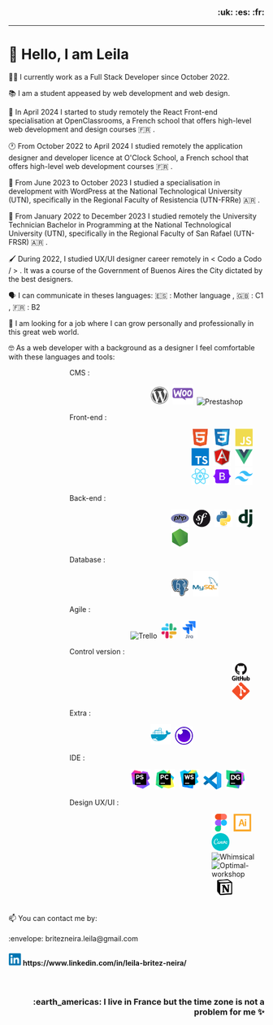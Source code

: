 <div align="end" >
	<h3> :uk: :es: :fr:  </h3>	
</div>

<hr>

# 👋 Hello, I am Leila 

:woman_technologist: I currently work as a Full Stack Developer since October 2022.

:books: I am a student appeased by web development and web design. 

📓 In April 2024 I started to study remotely the React Front-end specialisation at OpenClassrooms, a French school that offers high-level web development and design courses 🇫🇷 .

🕐 From October 2022 to April 2024 I studied remotely the application designer and developer licence at O'Clock School, a French school that offers high-level web development courses 🇫🇷 .

:blue_book: From June 2023 to October 2023 I studied a specialisation in development with WordPress at the National Technological University (UTN), specifically in the Regional Faculty of Resistencia (UTN-FRRe) 🇦🇷 .

 📖 From January 2022 to December 2023 I studied remotely the University Technician Bachelor in Programming at the National Technological University (UTN), specifically in the Regional Faculty of San Rafael (UTN-FRSR) 🇦🇷 .

 :paintbrush: During 2022, I studied UX/UI designer career remotely in < Codo a Codo / > . It was a course of the Government of Buenos Aires the City dictated by the best designers. 

🗣 I can communicate in theses languages: 🇪🇸 : Mother language , 🇬🇧 : C1 , 🇫🇷 : B2 

 🌱 I am looking for a job where I can grow personally and professionally in this great web world.

 🤓 As a web developer with a background as a designer I feel comfortable with these languages and tools: 

<dl><dd><dl><dd><dl><dd><dl><dd>
 <dt> CMS :</dt>
 <dd><dl><dd><dl><dd><dl><dd>
	 <img src="https://github.com/devicons/devicon/blob/master/icons/wordpress/wordpress-plain.svg" title="WordPress" alt="WordPress" width="35" height="35">&nbsp;
	 <img src="https://github.com/devicons/devicon/blob/master/icons/woocommerce/woocommerce-original.svg" title="Woocomerce" alt="Woocomerce" width="40" height="40">&nbsp;
	 <img src="https://cdn.worldvectorlogo.com/logos/prestashop.svg" title="Prestashop" alt="Prestashop" width="35" height="35">&nbsp;
 </dd></dd></dl></dd></dl></dd></dl></dd>
</dd></dl></dd></dl></dd></dl></dd></dl>

<dl><dd><dl><dd><dl><dd><dl><dd>
 <dt> Front-end :</dt>
 <dd><dl><dd><dl><dd><dl><dd><dl><dd><dl><dd>
	 <img src="https://github.com/devicons/devicon/blob/master/icons/html5/html5-original.svg" title="HTML" alt="HTML" width="35" height="35">&nbsp; 
	 <img src="https://github.com/devicons/devicon/blob/master/icons/css3/css3-original.svg" title="CSS" alt="Css" width="35" height="35">&nbsp; 
	 <img src="https://github.com/devicons/devicon/blob/master/icons/javascript/javascript-plain.svg" title="JavaScrip" alt="JS" width="35" height="35">&nbsp; 
	 <img src="https://github.com/devicons/devicon/blob/master/icons/typescript/typescript-original.svg" title="TypeScrip" alt="TypeSricpt" width="35" height="35">&nbsp; 
	 <img src="https://github.com/devicons/devicon/blob/master/icons/angularjs/angularjs-original.svg" title="Angular" alt="Angular" width="35" height="35">&nbsp; 
	 <img src="https://github.com/devicons/devicon/blob/master/icons/vuejs/vuejs-original.svg" title="Vue" alt="Vue" width="35" height="35">&nbsp;
	 <img src="https://github.com/devicons/devicon/blob/master/icons/react/react-original.svg" title="React" alt="React" width="35" height="35">&nbsp;
	 <img src="https://github.com/devicons/devicon/blob/master/icons/bootstrap/bootstrap-original.svg" title="Bootstrap" alt="Bootstrap" width="35" height="35">&nbsp;
	 <img src="https://github.com/devicons/devicon/blob/master/icons/tailwindcss/tailwindcss-original.svg" title="Tailwind" alt="Tailwind" width="35" height="35">&nbsp;
 </dd></dd></dl></dd></dl></dd></dl></dd></dl></dd></dl></dd>
</dd></dl></dd></dl></dd></dl></dd></dl>

<dl><dd><dl><dd><dl><dd><dl><dd>
 <dt> Back-end :</dt>
 <dd><dl><dd><dl><dd><dl><dd><dl><dd>
	 <img src="https://github.com/devicons/devicon/blob/master/icons/php/php-original.svg" title="Php" alt="Php" width="35" height="35">&nbsp; 
	 <img src="https://github.com/devicons/devicon/blob/master/icons/symfony/symfony-original.svg" title="Symfony" alt="Symfony" width="35" height="35">&nbsp; 
	 <img src="https://github.com/devicons/devicon/blob/master/icons/python/python-original.svg" title="Python" alt="Python" width="35" height="35">&nbsp; 
	 <img src="https://github.com/devicons/devicon/blob/master/icons/django/django-plain.svg" title="Django" alt="Django" width="35" height="35">&nbsp;
	 <img src="https://github.com/devicons/devicon/blob/master/icons/nodejs/nodejs-original.svg" title="Node" alt="Node" width="35" height="35">&nbsp;
 </dd></dd></dl></dd></dl></dd></dl></dd></dl></dd>
</dd></dl></dd></dl></dd></dl></dd></dl>

<dl><dd><dl><dd><dl><dd><dl><dd>
 <dt> Database :</dt>
 <dd><dl><dd><dl><dd><dl><dd><dl><dd>
	 <img src="https://github.com/devicons/devicon/blob/master/icons/postgresql/postgresql-original.svg" title="Postgres" alt="Postgres" width="35" height="35">&nbsp; 
	 <img src="https://github.com/devicons/devicon/blob/master/icons/mysql/mysql-original-wordmark.svg" title="MySQL" alt="MySQL" width="50" height="50">&nbsp;
 </dd></dd></dl></dd></dl></dd></dl></dd></dl></dd>
</dd></dl></dd></dl></dd></dl></dd></dl>

<dl><dd><dl><dd><dl><dd><dl><dd>
 <dt> Agile :</dt>
 <dd><dl><dd><dl><dd>
	 <img src="https://upload.wikimedia.org/wikipedia/en/thumb/8/8c/Trello_logo.svg/2560px-Trello_logo.svg.png" title="Trello" alt="Trello" width="60" height="20">&nbsp; 
	 <img src="https://github.com/devicons/devicon/blob/master/icons/slack/slack-original.svg" title="Slack" alt="Slack" width="30" height="30">&nbsp; 
	 <img src="https://github.com/devicons/devicon/blob/master/icons/jira/jira-original-wordmark.svg" title="Jira" alt="Jira" width="35" height="35">&nbsp;
 </dd></dd></dl></dd></dl></dd>
</dd></dl></dd></dl></dd></dl></dd></dl>

<dl><dd><dl><dd><dl><dd><dl><dd>
 <dt> Control version :</dt>
 <dd><dl><dd><dl><dd><dl><dd><dl><dd><dl><dd><dl><dd><dl><dd>
	 <img src="https://github.com/devicons/devicon/blob/master/icons/github/github-original-wordmark.svg" title="Github" alt="Github" width="35" height="35">&nbsp;
	 <img src="https://github.com/devicons/devicon/blob/master/icons/git/git-original.svg" title="Git" alt="Git" width="35" height="35">&nbsp;
 </dd></dd></dl></dd></dl></dd></dl></dd></dl></dd></dl></dd></dl></dd></dl></dd>
</dd></dl></dd></dl></dd></dl></dd></dl>

<dl><dd><dl><dd><dl><dd><dl><dd>
 <dt> Extra :</dt>
 <dd><dl><dd><dl><dd><dl><dd>
	 <img src="https://github.com/devicons/devicon/blob/master/icons/docker/docker-plain.svg" title="Docker" alt="Docker" width="40" height="40">&nbsp;
	 <img src="https://github.com/devicons/devicon/blob/master/icons/insomnia/insomnia-original.svg" title="Insomia" alt="Insomia" width="35" height="35">&nbsp;
 </dd></dd></dl></dd></dl></dd></dl></dd>
</dd></dl></dd></dl></dd></dl></dd></dl>

<dl><dd><dl><dd><dl><dd><dl><dd>
 <dt> IDE :</dt>
 <dd><dl><dd><dl><dd>
	 <img src="https://github.com/devicons/devicon/blob/master/icons/phpstorm/phpstorm-original.svg" title="PhpStorm" alt="PhpStorm" width="40" height="40">&nbsp; 
	 <img src="https://github.com/devicons/devicon/blob/master/icons/pycharm/pycharm-original.svg" title="PyCharm" alt="PyCharm" width="40" height="40">&nbsp; 
	 <img src="https://github.com/devicons/devicon/blob/master/icons/webstorm/webstorm-original.svg" title="WebStorm" alt="WebStorm" width="40" height="40">&nbsp;
	 <img src="https://github.com/devicons/devicon/blob/master/icons/vscode/vscode-original.svg" title="VSC" alt="VSC" width="35" height="35">&nbsp; 
	 <img src="https://github.com/devicons/devicon/blob/master/icons/datagrip/datagrip-original.svg" title="DataGrip" alt="DataGrip" width="40" height="40">&nbsp;
 </dd></dd></dl></dd></dl></dd>
</dd></dl></dd></dl></dd></dl></dd></dl>

<dl><dd><dl><dd><dl><dd><dl><dd>
 <dt> Design UX/UI :</dt>
 <dd><dl><dd><dl><dd><dl><dd><dl><dd><dl><dd><dl><dd>
	 <img src="https://github.com/devicons/devicon/blob/master/icons/figma/figma-original.svg" title="Figma" alt="Figma" width="35" height="35">&nbsp; 
	 <img src="https://github.com/devicons/devicon/blob/master/icons/illustrator/illustrator-line.svg" title="Ilustrator" alt="Ilustrator" width="35" height="35">&nbsp; 
	 <img src="https://github.com/devicons/devicon/blob/master/icons/canva/canva-original.svg" title="Canva" alt="Canva" width="35" height="35">&nbsp;
	 <img src="https://i.pinimg.com/originals/ea/2a/b2/ea2ab287b40acfe28348c71eb780d11c.png" title="Whimsical" alt="Whimsical" width="35" height="35">&nbsp;
	 <img src="https://rosenfeldmedia.com/enterprise2020/wp-content/uploads/sites/4/2020/08/Optimal-Workshop-logo.png" title="Optimal-workshop" alt="Optimal-workshop" width="60" height="35">&nbsp;
	 <img src="https://github.com/devicons/devicon/blob/master/icons/notion/notion-original.svg" title="Notion" alt="Notion" width="35" height="35">&nbsp;
 </dd></dd></dl></dd></dl></dd></dl></dd></dl></dd></dl></dd></dl></dd>
</dd></dl></dd></dl></dd></dl></dd></dl>

<br>
 📫 You can contact me by: <br> <br>
 :envelope: britezneira.leila@gmail.com
 <h4><img src="https://github.com/devicons/devicon/blob/master/icons/linkedin/linkedin-original.svg" title="in" alt="in" width="25" height="25">  https://www.linkedin.com/in/leila-britez-neira/ </h4><br> 

 <h3 align = 'end'> :earth_americas: I live in France but the time zone is not a problem for me ✨ </h3> <br>
